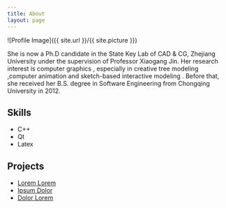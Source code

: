 ```yaml
---
title: About
layout: page
---
```

![Profile Image]({{ site.url }}/{{ site.picture }})

<p>She is now a Ph.D candidate in the State Key Lab of CAD & CG, Zhejiang
University under the supervision of Professor Xiaogang Jin. Her research
interest is computer graphics , especially in creative tree modeling ,computer
animation and sketch-based interactive modeling . Before that, she received her
B.S. degree in Software Engineering from Chongqing University in 2012.</p>

<h2>Skills</h2>

<ul class="skill-list">
	<li>C++</li>
	<li>Qt</li>
	<li>Latex</li>
</ul>

<h2>Projects</h2>

<ul>
	<li><a href="https://github.com/">Lorem Lorem</a></li>
	<li><a href="https://github.com/">Ipsum Dolor</a></li>
	<li><a href="https://github.com/">Dolor Lorem</a></li>
</ul>

